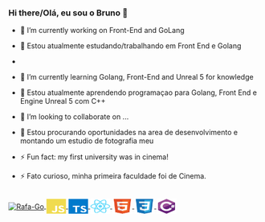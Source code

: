 ### Hi there/Olá, eu sou o Bruno 👋

- 🔭 I’m currently working on Front-End and GoLang
- 🔭 Estou atualmente estudando/trabalhando em Front End e Golang
- 
- 🌱 I’m currently learning Golang, Front-End and Unreal 5 for knowledge
- 🌱 Estou atualmente aprendendo programaçao para Golang, Front End e Engine Unreal 5 com C++

- 👯 I’m looking to collaborate on ...
- 👯 Estou procurando oportunidades na area de desenvolvimento e montando um estudio de fotografia meu

- ⚡ Fun fact: my first university was in cinema!
- ⚡ Fato curioso, minha primeira faculdade foi de Cinema. 

<div align="center">
  <a href="https://github.com/BrunoOchoa">
</div>

<div style="display: inline_block"><br>
  <img align="center" alt="Rafa-Go" height="30" width="40" src="https://raw.githubusercontent.com/jmnote/z-icons/master/svg/go.svg">  
  <img align="center" alt="Rafa-Js" height="30" width="40" src="https://raw.githubusercontent.com/devicons/devicon/master/icons/javascript/javascript-plain.svg">
  <img align="center" alt="Rafa-Ts" height="30" width="40" src="https://raw.githubusercontent.com/devicons/devicon/master/icons/typescript/typescript-plain.svg">
  <img align="center" alt="Rafa-React" height="30" width="40" src="https://raw.githubusercontent.com/devicons/devicon/master/icons/react/react-original.svg">
  <img align="center" alt="Rafa-HTML" height="30" width="40" src="https://raw.githubusercontent.com/devicons/devicon/master/icons/html5/html5-original.svg">
  <img align="center" alt="Rafa-CSS" height="30" width="40" src="https://raw.githubusercontent.com/devicons/devicon/master/icons/css3/css3-original.svg">
  <img align="center" alt="Rafa-Csharp" height="30" width="40" src="https://raw.githubusercontent.com/devicons/devicon/master/icons/csharp/csharp-original.svg">
</div>
